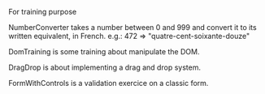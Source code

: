 For training purpose

NumberConverter takes a number between 0 and 999 and convert it to its written equivalent, in French.
e.g.: 472 => "quatre-cent-soixante-douze"

DomTraining is some training about manipulate the DOM.

DragDrop is about implementing a drag and drop system.

FormWithControls is a validation exercice on a classic form.